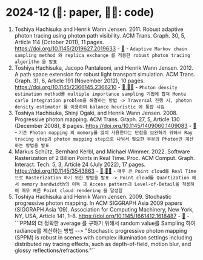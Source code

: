 # 2024-12 (📃: paper, 🧑‍💻: code)
<!-- paper title - [📃](),[🧑‍💻]() - ```Note``` -->
1. Toshiya Hachisuka and Henrik Wann Jensen. 2011. Robust adaptive photon tracing using photon path visibility. ACM Trans. Graph. 30, 5, Article 114 (October 2011), 11 pages. https://doi.org/10.1145/2019627.2019633 - [📃](https://cs.uwaterloo.ca/~thachisu/amcmcppm.pdf) - ```Adaptive Markov chain sampling method 와 replica exchange 를 적용한 robust photon tracing algorithm 을 발표```
2. Toshiya Hachisuka, Jacopo Pantaleoni, and Henrik Wann Jensen. 2012. A path space extension for robust light transport simulation. ACM Trans. Graph. 31, 6, Article 191 (November 2012), 10 pages. https://doi.org/10.1145/2366145.2366210 - [📃](https://research.nvidia.com/sites/default/files/pubs/2012-04_A-Path-Space/Jacopo%20Paper%202012-001.pdf),[🧑‍💻]() - ```Photon density estimation method를 multiple importance sampling 기법에 합쳐 Monte carlo integration problem을 해결하는 방법 -> Traversal 진행 시, photon density estimator 를 이용하여 balance heuristic 에 통합 시킴``` 
3. Toshiya Hachisuka, Shinji Ogaki, and Henrik Wann Jensen. 2008. Progressive photon mapping. ACM Trans. Graph. 27, 5, Article 130 (December 2008), 8 pages. https://doi.org/10.1145/1409060.1409083 - [📃](https://cs.uwaterloo.ca/~thachisu/ppm.pdf) - ```기존 Photon mapping 의 memory를 많이 사용한다는 단점을 보완하기 위해서 Ray tracing step과 photon mapping step으로 나눠서 필요한 부분의 Photon만 계산하는 방법을 발표``` 
4. Markus Schütz, Bernhard Kerbl, and Michael Wimmer. 2022. Software Rasterization of 2 Billion Points in Real Time. Proc. ACM Comput. Graph. Interact. Tech. 5, 3, Article 24 (July 2022), 17 pages. https://doi.org/10.1145/3543863 - [📃](https://dl.acm.org/doi/pdf/10.1145/3543863),[🧑‍💻](https://github.com/m-schuetz/compute_rasterizer) - ```매우 큰 Point cloud를 Real Time 으로 Rasterization 하기 위한 방법을 발표 -> Point cloud를 Quantization 해서 memory bandwidth의 이득 과 Access pattern과 Level-of-Detail을 적용하여 매우 빠른 Point cloud rendering 을 달성함```
5. Toshiya Hachisuka and Henrik Wann Jensen. 2009. Stochastic progressive photon mapping. In ACM SIGGRAPH Asia 2009 papers (SIGGRAPH Asia '09). Association for Computing Machinery, New York, NY, USA, Article 141, 1–8. https://doi.org/10.1145/1661412.1618487 - [📃](https://cs.uwaterloo.ca/~thachisu/sppm.pdf) - ```PPM의 더 정확한 average 를 구하기 위해서 random value를 Sampling 하여 radiance를 계산하는 방법 --> "Stochastic progressive photon mapping (SPPM) is robust in scenes with complex illumination settings including distributed ray tracing effects, such as depth-of-field, motion blur, and glossy reflections/refractions."``